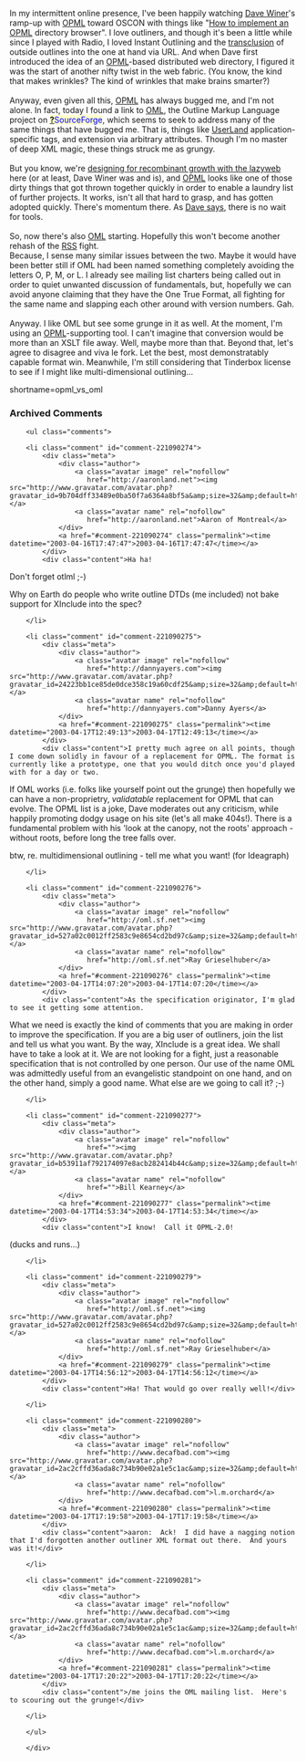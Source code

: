 In my intermittent online presence, I've been happily watching <a href="http://www.scripting.com" target="_top">Dave Winer</a>'s
ramp-up with <a href="http://www.decafbad.com/twiki/bin/view/Main/OPML">OPML</a> toward OSCON with things like 
"<a href="http://www.opml.org/howToImplementOpmlDirectoryBrowser" target="_top">How to implement an <a href="http://www.decafbad.com/twiki/bin/view/Main/OPML">OPML</a> directory browser</a>".
I love outliners, and though it's been a little while since I played with Radio, I loved Instant Outlining
and the <a href="http://www.decafbad.com/blog/tech/old/ooocoe.html" target="_top">transclusion</a> of outside outlines into the
one at hand via URL.  And when Dave first introduced the idea of an <a href="http://www.decafbad.com/twiki/bin/view/Main/OPML">OPML</a>-based distributed web directory,
I figured it was the start of another nifty twist in the web fabric.  (You know, the kind that makes wrinkles?
The kind of wrinkles that make brains smarter?)
<br /><br />
Anyway, even given all this, <a href="http://www.decafbad.com/twiki/bin/view/Main/OPML">OPML</a> has always bugged me, and I'm not alone.  In fact, today I found a
link to <a href="http://oml.sourceforge.net/" target="_top">OML</a>, the Outline Markup Language project on <span style='background : #FFFFCE;'><a href="http://www.decafbad.com/twiki/bin/edit/Main/SourceForge?topicparent=Main.FilterData"><b>?</b></a><font color="#0000FF">SourceForge</font></span>,
which seems to seek to address many of the same things that have bugged me.  That is, things like
<a href="http://www.decafbad.com/twiki/bin/view/Main/UserLand">UserLand</a> application-specific tags, and extension via arbitrary attributes.  Though I'm no master
of deep XML magic, these things struck me as grungy.
<br /><br />
But you know, we're <a href="http://www.decafbad.com/blog/tech/old/oooced.html" target="_top">designing for recombinant growth with the lazyweb</a> here
(or at least, Dave Winer was and is), and <a href="http://www.decafbad.com/twiki/bin/view/Main/OPML">OPML</a> looks like one of those dirty things that got
thrown together quickly in order to enable a laundry list of further projects.  It works, isn't
all that hard to grasp, and has gotten adopted quickly.  There's momentum there.  As 
<a href="http://scriptingnews.userland.com/2003/04/15#noWaitForTools" target="_top">Dave says</a>, there is no wait for
tools.
<br /><br />
So, now there's also <a href="http://oml.sourceforge.net/" target="_top">OML</a> starting.  Hopefully this won't become another rehash of the <a href="http://www.decafbad.com/twiki/bin/view/Main/RSS">RSS</a> fight.  
Because, I sense many similar issues between the two.  Maybe it would have been better still if OML had been named something
completely avoiding the letters O, P, M, or L.  I already see mailing list charters being called out in order to quiet unwanted
discussion of fundamentals, but, hopefully we can avoid anyone claiming that they have the One True Format, all fighting for the
same name and slapping each other around with version numbers.  Gah.
<br /><br />
Anyway.  I like OML but see some grunge in it as well.  At the moment, I'm using an <a href="http://www.decafbad.com/twiki/bin/view/Main/OPML">OPML</a>-supporting tool. I can't imagine that
conversion would be more than an XSLT file away.  Well, maybe more than that.  Beyond that, let's agree to disagree and viva le
fork.  Let the best, most demonstratably capable format win.  Meanwhile, I'm still considering that Tinderbox license to see if I
might like multi-dimensional outlining...
<!--more-->
shortname=opml_vs_oml

<div id="comments" class="comments archived-comments">
            <h3>Archived Comments</h3>
            
        <ul class="comments">
            
        <li class="comment" id="comment-221090274">
            <div class="meta">
                <div class="author">
                    <a class="avatar image" rel="nofollow" 
                       href="http://aaronland.net"><img src="http://www.gravatar.com/avatar.php?gravatar_id=9b704dff33489e0ba50f7a6364a8bf5a&amp;size=32&amp;default=http://mediacdn.disqus.com/1320279820/images/noavatar32.png"/></a>
                    <a class="avatar name" rel="nofollow" 
                       href="http://aaronland.net">Aaron of Montreal</a>
                </div>
                <a href="#comment-221090274" class="permalink"><time datetime="2003-04-16T17:47:47">2003-04-16T17:47:47</time></a>
            </div>
            <div class="content">Ha ha!

Don't forget otlml ;-)

Why on Earth do people who write outline DTDs (me included) not bake support for XInclude into the spec?</div>
            
        </li>
    
        <li class="comment" id="comment-221090275">
            <div class="meta">
                <div class="author">
                    <a class="avatar image" rel="nofollow" 
                       href="http://dannyayers.com"><img src="http://www.gravatar.com/avatar.php?gravatar_id=24223bb1ce85de0dce358c19a60cdf25&amp;size=32&amp;default=http://mediacdn.disqus.com/1320279820/images/noavatar32.png"/></a>
                    <a class="avatar name" rel="nofollow" 
                       href="http://dannyayers.com">Danny Ayers</a>
                </div>
                <a href="#comment-221090275" class="permalink"><time datetime="2003-04-17T12:49:13">2003-04-17T12:49:13</time></a>
            </div>
            <div class="content">I pretty much agree on all points, though I come down solidly in favour of a replacement for OPML. The format is currently like a prototype, one that you would ditch once you'd played with for a day or two. 

If OML works (i.e. folks like yourself point out the grunge) then hopefully we can have a non-proprietry, *validatable* replacement for OPML that can evolve. The OPML list is a joke, Dave moderates out any criticism, while happily promoting dodgy usage on his site (let's all make 404s!). There is a fundamental problem with his 'look at the canopy, not the roots' approach - without roots, before long the tree falls over.

btw, re. multidimensional outlining - tell me what you want! (for Ideagraph)</div>
            
        </li>
    
        <li class="comment" id="comment-221090276">
            <div class="meta">
                <div class="author">
                    <a class="avatar image" rel="nofollow" 
                       href="http://oml.sf.net"><img src="http://www.gravatar.com/avatar.php?gravatar_id=527a02c0012ff2583c9e8654cd2bd97c&amp;size=32&amp;default=http://mediacdn.disqus.com/1320279820/images/noavatar32.png"/></a>
                    <a class="avatar name" rel="nofollow" 
                       href="http://oml.sf.net">Ray Grieselhuber</a>
                </div>
                <a href="#comment-221090276" class="permalink"><time datetime="2003-04-17T14:07:20">2003-04-17T14:07:20</time></a>
            </div>
            <div class="content">As the specification originator, I'm glad to see it getting some attention. 
What we need is exactly the kind of comments that you are making in order to improve the specification. If you are a big user of outliners, join the list and tell us what you want. 
By the way, XInclude is a great idea. We shall have to take a look at it.
We are not looking for a fight, just a reasonable specification that is not controlled by one person. Our use of the name OML was admittedly useful from an evangelistic standpoint on one hand, and on the other hand, simply a good name. What else are we going to call it? ;-)</div>
            
        </li>
    
        <li class="comment" id="comment-221090277">
            <div class="meta">
                <div class="author">
                    <a class="avatar image" rel="nofollow" 
                       href=""><img src="http://www.gravatar.com/avatar.php?gravatar_id=b53911af792174097e8acb282414b44c&amp;size=32&amp;default=http://mediacdn.disqus.com/1320279820/images/noavatar32.png"/></a>
                    <a class="avatar name" rel="nofollow" 
                       href="">Bill Kearney</a>
                </div>
                <a href="#comment-221090277" class="permalink"><time datetime="2003-04-17T14:53:34">2003-04-17T14:53:34</time></a>
            </div>
            <div class="content">I know!  Call it OPML-2.0!

(ducks and runs...)</div>
            
        </li>
    
        <li class="comment" id="comment-221090279">
            <div class="meta">
                <div class="author">
                    <a class="avatar image" rel="nofollow" 
                       href="http://oml.sf.net"><img src="http://www.gravatar.com/avatar.php?gravatar_id=527a02c0012ff2583c9e8654cd2bd97c&amp;size=32&amp;default=http://mediacdn.disqus.com/1320279820/images/noavatar32.png"/></a>
                    <a class="avatar name" rel="nofollow" 
                       href="http://oml.sf.net">Ray Grieselhuber</a>
                </div>
                <a href="#comment-221090279" class="permalink"><time datetime="2003-04-17T14:56:12">2003-04-17T14:56:12</time></a>
            </div>
            <div class="content">Ha! That would go over really well!</div>
            
        </li>
    
        <li class="comment" id="comment-221090280">
            <div class="meta">
                <div class="author">
                    <a class="avatar image" rel="nofollow" 
                       href="http://www.decafbad.com"><img src="http://www.gravatar.com/avatar.php?gravatar_id=2ac2cffd36ada8c734b90e02a1e5c1ac&amp;size=32&amp;default=http://mediacdn.disqus.com/1320279820/images/noavatar32.png"/></a>
                    <a class="avatar name" rel="nofollow" 
                       href="http://www.decafbad.com">l.m.orchard</a>
                </div>
                <a href="#comment-221090280" class="permalink"><time datetime="2003-04-17T17:19:58">2003-04-17T17:19:58</time></a>
            </div>
            <div class="content">aaron:  Ack!  I did have a nagging notion that I'd forgotten another outliner XML format out there.  And yours was it!</div>
            
        </li>
    
        <li class="comment" id="comment-221090281">
            <div class="meta">
                <div class="author">
                    <a class="avatar image" rel="nofollow" 
                       href="http://www.decafbad.com"><img src="http://www.gravatar.com/avatar.php?gravatar_id=2ac2cffd36ada8c734b90e02a1e5c1ac&amp;size=32&amp;default=http://mediacdn.disqus.com/1320279820/images/noavatar32.png"/></a>
                    <a class="avatar name" rel="nofollow" 
                       href="http://www.decafbad.com">l.m.orchard</a>
                </div>
                <a href="#comment-221090281" class="permalink"><time datetime="2003-04-17T17:20:22">2003-04-17T17:20:22</time></a>
            </div>
            <div class="content">/me joins the OML mailing list.  Here's to scouring out the grunge!</div>
            
        </li>
    
        </ul>
    
        </div>
    